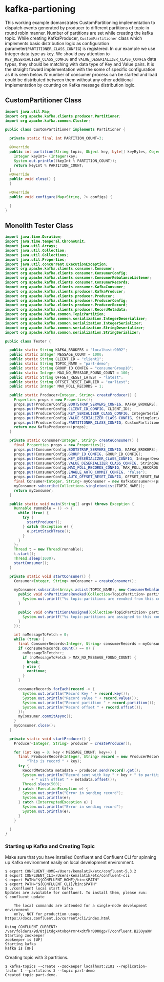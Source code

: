 # kafka-partioning

This working example domanstrates CustomPartitioning implementation to dispatch events generated by producer to different partitions of topic in round robin manner. Number of partitions are set while creating the kafka topic. While creating KafkaProducer, `CustomPartitioner` class which implements basic distribution logic as configuration parameter(`PARTITIONER_CLASS_CONFIG`) is registered. In our example we use Integer data type as key. We should pay attention to `KEY_DESERIALIZER_CLASS_CONFIG` and `VALUE_DESERIALIZER_CLASS_CONFIG` data types, they should be matching with data type of Key and Value pairs. It is the straight foward implementation with the some of specific configuration as it is seen below. N number of consumer process can be started and load could be distributed between them without any other additional implementation by counting on Kafka message distribution logic. 

## CustomPartitioner Class

```java
import java.util.Map;
import org.apache.kafka.clients.producer.Partitioner;
import org.apache.kafka.common.Cluster;

public class CustomPartitioner implements Partitioner {

  private static final int PARTITION_COUNT=3;

  @Override
  public int partition(String topic, Object key, byte[] keyBytes, Object value, byte[] valueBytes, Cluster cluster) {
    Integer keyInt= (Integer)key;
    System.out.println((keyInt % PARTITION_COUNT));
    return keyInt % PARTITION_COUNT;
  }
  @Override
  public void close() {
  }

  @Override
  public void configure(Map<String, ?> configs) {

  }
}
```
## Monolith Tester Class

```java
import java.time.Duration;
import java.time.temporal.ChronoUnit;
import java.util.Arrays;
import java.util.Collection;
import java.util.Collections;
import java.util.Properties;
import java.util.concurrent.ExecutionException;
import org.apache.kafka.clients.consumer.Consumer;
import org.apache.kafka.clients.consumer.ConsumerConfig;
import org.apache.kafka.clients.consumer.ConsumerRebalanceListener;
import org.apache.kafka.clients.consumer.ConsumerRecords;
import org.apache.kafka.clients.consumer.KafkaConsumer;
import org.apache.kafka.clients.producer.KafkaProducer;
import org.apache.kafka.clients.producer.Producer;
import org.apache.kafka.clients.producer.ProducerConfig;
import org.apache.kafka.clients.producer.ProducerRecord;
import org.apache.kafka.clients.producer.RecordMetadata;
import org.apache.kafka.common.TopicPartition;
import org.apache.kafka.common.serialization.IntegerDeserializer;
import org.apache.kafka.common.serialization.IntegerSerializer;
import org.apache.kafka.common.serialization.StringDeserializer;
import org.apache.kafka.common.serialization.StringSerializer;

public class Tester {

  public static String KAFKA_BROKERS = "localhost:9092";
  public static Integer MESSAGE_COUNT = 1000;
  public static String CLIENT_ID = "client1";
  public static String TOPIC_NAME = "part-demo";
  public static String GROUP_ID_CONFIG = "consumerGroup10";
  public static Integer MAX_NO_MESSAGE_FOUND_COUNT = 100;
  public static String OFFSET_RESET_LATEST = "latest";
  public static String OFFSET_RESET_EARLIER = "earliest";
  public static Integer MAX_POLL_RECORDS = 1;

  public static Producer<Integer, String> createProducer() {
    Properties props = new Properties();
    props.put(ProducerConfig.BOOTSTRAP_SERVERS_CONFIG, KAFKA_BROKERS);
    props.put(ProducerConfig.CLIENT_ID_CONFIG, CLIENT_ID);
    props.put(ProducerConfig.KEY_SERIALIZER_CLASS_CONFIG, IntegerSerializer.class.getName());
    props.put(ProducerConfig.VALUE_SERIALIZER_CLASS_CONFIG, StringSerializer.class.getName());
    props.put(ProducerConfig.PARTITIONER_CLASS_CONFIG, CustomPartitioner.class.getName());
    return new KafkaProducer<>(props);
  }

  private static Consumer<Integer, String> createConsumer() {
    final Properties props = new Properties();
    props.put(ConsumerConfig.BOOTSTRAP_SERVERS_CONFIG, KAFKA_BROKERS);
    props.put(ConsumerConfig.GROUP_ID_CONFIG, GROUP_ID_CONFIG);
    props.put(ConsumerConfig.KEY_DESERIALIZER_CLASS_CONFIG, IntegerDeserializer.class.getName());
    props.put(ConsumerConfig.VALUE_DESERIALIZER_CLASS_CONFIG, StringDeserializer.class.getName());
    props.put(ConsumerConfig.MAX_POLL_RECORDS_CONFIG, MAX_POLL_RECORDS);
    props.put(ConsumerConfig.ENABLE_AUTO_COMMIT_CONFIG, "false");
    props.put(ConsumerConfig.AUTO_OFFSET_RESET_CONFIG, OFFSET_RESET_EARLIER);
    final Consumer<Integer, String> myConsumer = new KafkaConsumer<>(props);
    myConsumer.subscribe(Collections.singletonList(TOPIC_NAME));
    return myConsumer;
  }

  public static void main(String[] argv) throws Exception {
    Runnable runnable = () -> {
      while (true) {
        try {
          startProducer();
        } catch (Exception e) {
          e.printStackTrace();
        }
      }
    };
    Thread t = new Thread(runnable);
    t.start();
    Thread.sleep(1000);
    startConsumer();
  }

  private static void startConsumer() {
    Consumer<Integer, String> myConsumer = createConsumer();

    myConsumer.subscribe(Arrays.asList(TOPIC_NAME), new ConsumerRebalanceListener() {
      public void onPartitionsRevoked(Collection<TopicPartition> partitions) {
        System.out.printf("%s topic-partitions are revoked from this consumer\n", Arrays.toString(partitions.toArray()));
      }

      public void onPartitionsAssigned(Collection<TopicPartition> partitions) {
        System.out.printf("%s topic-partitions are assigned to this consumer\n", Arrays.toString(partitions.toArray()));
      }
    });

    int noMessageToFetch = 0;
    while (true) {
      final ConsumerRecords<Integer, String> consumerRecords = myConsumer.poll(Duration.of(1000, ChronoUnit.MILLIS));
      if (consumerRecords.count() == 0) {
        noMessageToFetch++;
        if (noMessageToFetch > MAX_NO_MESSAGE_FOUND_COUNT) {
          break;
        } else {
          continue;
        }
      }

      consumerRecords.forEach(record -> {
        System.out.println("Record Key " + record.key());
        System.out.println("Record value " + record.value());
        System.out.println("Record partition " + record.partition());
        System.out.println("Record offset " + record.offset());
      });
      myConsumer.commitAsync();
    }
    myConsumer.close();
  }

  private static void startProducer() {
    Producer<Integer, String> producer = createProducer();

    for (int key = 0; key < MESSAGE_COUNT; key++) {
      final ProducerRecord<Integer, String> record = new ProducerRecord<>(TOPIC_NAME, key,
          "This is record " + key);
      try {
        RecordMetadata metadata = producer.send(record).get();
        System.out.println("Record sent with key " + key + " to partition " + metadata.partition()
            + " with offset " + metadata.offset());
        Thread.sleep(500);
      } catch (ExecutionException e) {
        System.out.println("Error in sending record");
        System.out.println(e);
      } catch (InterruptedException e) {
        System.out.println("Error in sending record");
        System.out.println(e);
      }
    }

  }
}
```
### Starting up Kafka and Creating Topic

Make sure that you have installed Confluent and Confluent CLI for spinning up Kafka environment easily on local development environment.
```
$ export CONFLUENT_HOME=/Users/kemalatik/etc/confluent-5.3.2
$ export CONFLUENT_CLI=/Users/kemalatik/etc/confluent-cli
$ export PATH="${CONFLUENT_HOME}/bin:$PATH"
$ export PATH="${CONFLUENT_CLI}/bin:$PATH"
$ ./confluent local start kafka
Updates are available for confluent. To install them, please run:
$ confluent update

    The local commands are intended for a single-node development environment
    only, NOT for production usage. https://docs.confluent.io/current/cli/index.html

Using CONFLUENT_CURRENT: /var/folders/9d/8tj1tdgx4tvbq4rmr4xdtfkr0000gp/T/confluent.B25OyaXW
Starting zookeeper
zookeeper is [UP]
Starting kafka
kafka is [UP]
```
Creating topic with 3 partitions. 
```
$ kafka-topics --create --zookeeper localhost:2181 --replication-factor 1 --partitions 3 --topic part-demo
Created topic part-demo.

```

